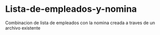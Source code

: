 # Lista-de-empleados-y-nomina
Combinacion de lista de empleados con la nomina creada a traves de un archivo existente

